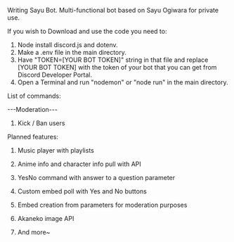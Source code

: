 Writing Sayu Bot. Multi-functional bot based on Sayu Ogiwara for private use.

If you wish to Download and use the code you need to:
1. Node install discord.js and dotenv.
2. Make a .env file in the main directory.
3. Have "TOKEN=[YOUR BOT TOKEN]" string in that file and replace [YOUR BOT TOKEN] with the token of your bot that you can get from Discord Developer Portal.
4. Open a Terminal and run "nodemon" or "node run" in the main directory.

List of commands:

---Moderation---
1. Kick / Ban users

Planned features:
1. Music player with playlists 
2. Anime info and character info pull with API 
3. YesNo command with answer to a question parameter 

4. Custom embed poll with Yes and No buttons 
5. Embed creation from parameters for moderation purposes 
6. Akaneko image API 
7. And more~ 

